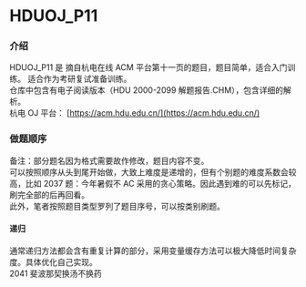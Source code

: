 # HDUOJ_P11

### 介绍

HDUOJ_P11 是 摘自杭电在线 ACM 平台第十一页的题目，题目简单，适合入门训练。
适合作为考研复试准备训练。
\
仓库中包含有电子阅读版本（HDU 2000-2099 解题报告.CHM），包含详细的解析。
\
杭电 OJ 平台： [https://acm.hdu.edu.cn/](https://acm.hdu.edu.cn/)

### 做题顺序
备注：部分题名因为格式需要故作修改，题目内容不变。
\
可以按照顺序从头到尾开始做，大致上难度是递增的，但有个别题的难度系数会较高，比如 2037 题：今年暑假不 AC 采用的贪心策略。因此遇到难的可以先标记，刷完全部的后再回看。
\
此外，笔者按照题目类型罗列了题目序号，可以按类别刷题。

#### 递归

通常递归方法都会含有重复计算的部分，采用变量缓存方法可以极大降低时间复杂度。具体优化自己实现。
\
2041 斐波那契换汤不换药
